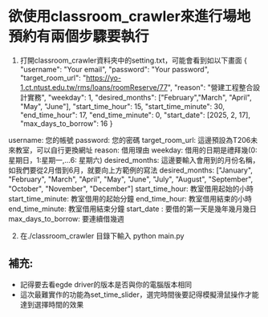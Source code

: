 # 欲使用classroom_crawler來進行場地預約有兩個步驟要執行
1. 打開classroom_crawler資料夾中的setting.txt，可能會看到如以下畫面
{
    "username": "Your email",
    "password": "Your password",
    "target_room_url": "https://yo-1.ct.ntust.edu.tw/rms/loans/roomReserve/77",
    "reason": "營建工程整合設計實務",
    "weekday": 1,
    "desired_months": ["February","March", "April", "May", "June"],
    "start_time_hour": 15,
    "start_time_minute": 30,
    "end_time_hour": 17,
    "end_time_minute": 0,
    "start_date": [2025, 2, 17],
    "max_days_to_borrow": 16
}

username: 您的帳號
password: 您的密碼
target_room_url: 這邊預設為T206未來教室，可以自行更換網址
reason: 借用理由
weekday: 借用的日期是禮拜幾(0: 星期日，1:星期一,...6: 星期六)
desired_months: 這邊要輸入會用到的月份名稱，如我們要從2月借到6月，就要向上方範例的寫法
desired_months: ["January", "February", "March", "April", "May", "June", "July", "August", "September", "October", "November", "December"]
start_time_hour: 教室借用起始的小時
start_time_minute: 教室借用的起始分鐘
end_time_hour: 教室借用結束的小時
end_time_minute: 教室借用結束分鐘
start_date : 要借的第一天是幾年幾月幾日
max_days_to_borrow: 要連續借幾週

2. 在./classroom_crawler 目錄下輸入 python main.py


## 補充:
- 記得要去看egde driver的版本是否與你的電腦版本相同
- 這次最難實作的功能為set_time_slider，選完時間後要記得模擬滑鼠操作才能達到選擇時間的效果